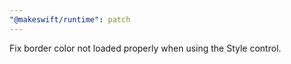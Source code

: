 ```yaml
---
"@makeswift/runtime": patch
---
```


Fix border color not loaded properly when using the Style control.
